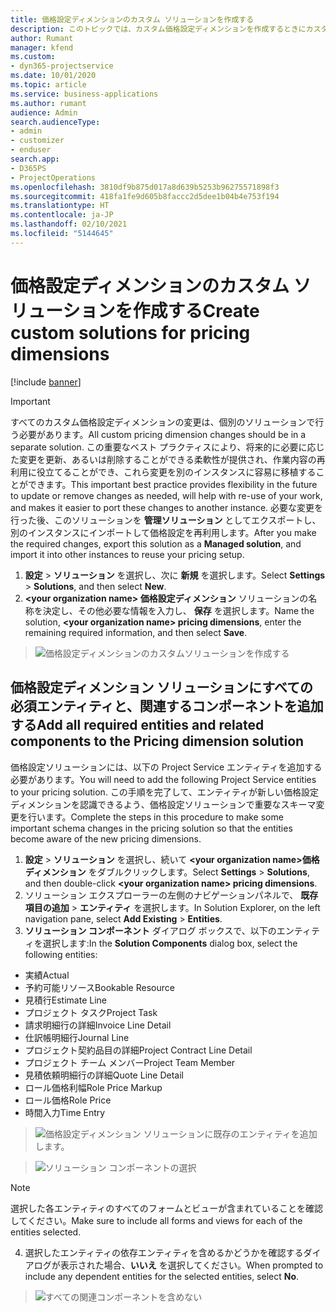 ```yaml
---
title: 価格設定ディメンションのカスタム ソリューションを作成する
description: このトピックでは、カスタム価格設定ディメンションを作成するときにカスタム ソリューションを作成する方法について説明します。
author: Rumant
manager: kfend
ms.custom:
- dyn365-projectservice
ms.date: 10/01/2020
ms.topic: article
ms.service: business-applications
ms.author: rumant
audience: Admin
search.audienceType:
- admin
- customizer
- enduser
search.app:
- D365PS
- ProjectOperations
ms.openlocfilehash: 3810df9b875d017a8d639b5253b96275571898f3
ms.sourcegitcommit: 418fa1fe9d605b8faccc2d5dee1b04b4e753f194
ms.translationtype: HT
ms.contentlocale: ja-JP
ms.lasthandoff: 02/10/2021
ms.locfileid: "5144645"
---
```

# <a name="create-custom-solutions-for-pricing-dimensions"></a><span data-ttu-id="38a32-103">価格設定ディメンションのカスタム ソリューションを作成する</span><span class="sxs-lookup"><span data-stu-id="38a32-103">Create custom solutions for pricing dimensions</span></span>

[!include [banner](../includes/psa-now-project-operations.md)]

> [!IMPORTANT]
> <span data-ttu-id="38a32-104">すべてのカスタム価格設定ディメンションの変更は、個別のソリューションで行う必要があります。</span><span class="sxs-lookup"><span data-stu-id="38a32-104">All custom pricing dimension changes should be in a separate solution.</span></span> <span data-ttu-id="38a32-105">この重要なベスト プラクティスにより、将来的に必要に応じた変更を更新、あるいは削除することができる柔軟性が提供され、作業内容の再利用に役立てることができ、これら変更を別のインスタンスに容易に移植することができます。</span><span class="sxs-lookup"><span data-stu-id="38a32-105">This important best practice provides flexibility in the future to update or remove changes as needed, will help with re-use of your work, and makes it easier to port these changes to another instance.</span></span> <span data-ttu-id="38a32-106">必要な変更を行った後、このソリューションを **管理ソリューション** としてエクスポートし、別のインスタンスにインポートして価格設定を再利用します。</span><span class="sxs-lookup"><span data-stu-id="38a32-106">After you make the required changes, export this solution as a **Managed solution**, and import it into other instances to reuse your pricing setup.</span></span>

1. <span data-ttu-id="38a32-107">**設定** > **ソリューション** を選択し、次に **新規** を選択します。</span><span class="sxs-lookup"><span data-stu-id="38a32-107">Select **Settings** > **Solutions**, and then select **New**.</span></span> 
2. <span data-ttu-id="38a32-108">**\<your organization name> 価格設定ディメンション** ソリューションの名称を決定し、その他必要な情報を入力し、 **保存** を選択します。</span><span class="sxs-lookup"><span data-stu-id="38a32-108">Name the solution, **\<your organization name> pricing dimensions**, enter the remaining required information, and then select **Save**.</span></span>

> ![価格設定ディメンションのカスタムソリューションを作成する](media/Creation-of-custom-pricing-dimension-solution.PNG)
  
## <a name="add-all-required-entities-and-related-components-to-the-pricing-dimension-solution"></a><span data-ttu-id="38a32-110">価格設定ディメンション ソリューションにすべての必須エンティティと、関連するコンポーネントを追加する</span><span class="sxs-lookup"><span data-stu-id="38a32-110">Add all required entities and related components to the Pricing dimension solution</span></span>
<span data-ttu-id="38a32-111">価格設定ソリューションには、以下の Project Service エンティティを追加する必要があります。</span><span class="sxs-lookup"><span data-stu-id="38a32-111">You will need to add the following Project Service entities to your pricing solution.</span></span> <span data-ttu-id="38a32-112">この手順を完了して、エンティティが新しい価格設定ディメンションを認識できるよう、価格設定ソリューションで重要なスキーマ変更を行います。</span><span class="sxs-lookup"><span data-stu-id="38a32-112">Complete the steps in this procedure to make some important schema changes in the pricing solution so that the entities become aware of the new pricing dimensions.</span></span>

1. <span data-ttu-id="38a32-113">**設定** > **ソリューション** を選択し、続いて **\<your organization name>価格ディメンション** をダブルクリックします。</span><span class="sxs-lookup"><span data-stu-id="38a32-113">Select **Settings** > **Solutions**, and then double-click **\<your organization name> pricing dimensions**.</span></span> 
2. <span data-ttu-id="38a32-114">ソリューション エクスプローラーの左側のナビゲーションパネルで、 **既存項目の追加** > **エンティティ** を選択します。</span><span class="sxs-lookup"><span data-stu-id="38a32-114">In Solution Explorer, on the left navigation pane, select **Add Existing** > **Entities**.</span></span>
3. <span data-ttu-id="38a32-115">**ソリューション コンポーネント** ダイアログ ボックスで、以下のエンティティを選択します:</span><span class="sxs-lookup"><span data-stu-id="38a32-115">In the **Solution Components** dialog box, select the following entities:</span></span>

- <span data-ttu-id="38a32-116">実績</span><span class="sxs-lookup"><span data-stu-id="38a32-116">Actual</span></span>
- <span data-ttu-id="38a32-117">予約可能リソース</span><span class="sxs-lookup"><span data-stu-id="38a32-117">Bookable Resource</span></span>
- <span data-ttu-id="38a32-118">見積行</span><span class="sxs-lookup"><span data-stu-id="38a32-118">Estimate Line</span></span>
- <span data-ttu-id="38a32-119">プロジェクト タスク</span><span class="sxs-lookup"><span data-stu-id="38a32-119">Project Task</span></span>
- <span data-ttu-id="38a32-120">請求明細行の詳細</span><span class="sxs-lookup"><span data-stu-id="38a32-120">Invoice Line Detail</span></span>
- <span data-ttu-id="38a32-121">仕訳帳明細行</span><span class="sxs-lookup"><span data-stu-id="38a32-121">Journal Line</span></span>
- <span data-ttu-id="38a32-122">プロジェクト契約品目の詳細</span><span class="sxs-lookup"><span data-stu-id="38a32-122">Project Contract Line Detail</span></span>
- <span data-ttu-id="38a32-123">プロジェクト チーム メンバー</span><span class="sxs-lookup"><span data-stu-id="38a32-123">Project Team Member</span></span>
- <span data-ttu-id="38a32-124">見積依頼明細行の詳細</span><span class="sxs-lookup"><span data-stu-id="38a32-124">Quote Line Detail</span></span>
- <span data-ttu-id="38a32-125">ロール価格利幅</span><span class="sxs-lookup"><span data-stu-id="38a32-125">Role Price Markup</span></span>
- <span data-ttu-id="38a32-126">ロール価格</span><span class="sxs-lookup"><span data-stu-id="38a32-126">Role Price</span></span> 
- <span data-ttu-id="38a32-127">時間入力</span><span class="sxs-lookup"><span data-stu-id="38a32-127">Time Entry</span></span> 

> ![価格設定ディメンション ソリューションに既存のエンティティを追加します。](media/Existing-entities-to-PD-solution.png)

> ![ソリューション コンポーネントの選択](media/Dimension-Components.png)

> [!NOTE]
> <span data-ttu-id="38a32-130">選択した各エンティティのすべてのフォームとビューが含まれていることを確認してください。</span><span class="sxs-lookup"><span data-stu-id="38a32-130">Make sure to include all forms and views for each of the entities selected.</span></span>

4. <span data-ttu-id="38a32-131">選択したエンティティの依存エンティティを含めるかどうかを確認するダイアログが表示された場合、**いいえ** を選択してください。</span><span class="sxs-lookup"><span data-stu-id="38a32-131">When prompted to include any dependent entities for the selected entities, select **No**.</span></span>

> ![すべての関連コンポーネントを含めない](media/Do-not-include-required.png)


